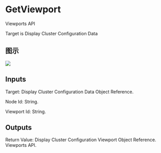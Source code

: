 # GetViewport

Viewports API

Target is Display Cluster Configuration Data

## 图示

![]($-20221218-20111604.png)

## Inputs

Target: Display Cluster Configuration Data Object Reference.

Node Id: String.

Viewport Id: String.  

## Outputs

Return Value: Display Cluster Configuration Viewport Object Reference. Viewports API.

